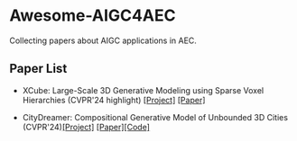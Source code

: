# Awesome-AIGC4AEC
Collecting papers about AIGC applications in AEC.

## Paper List

* XCube: Large-Scale 3D Generative Modeling using Sparse Voxel Hierarchies (CVPR'24 highlight) [[Project]](https://research.nvidia.com/labs/toronto-ai/xcube/) [[Paper]](https://research.nvidia.com/labs/toronto-ai/xcube/assets/paper.pdf)

* CityDreamer: Compositional Generative Model of Unbounded 3D Cities (CVPR'24)[[Project]](https://www.infinitescript.com/project/city-dreamer/) [[Paper]](https://arxiv.org/pdf/2309.00610)[[Code]](https://github.com/hzxie/CityDreamer)
